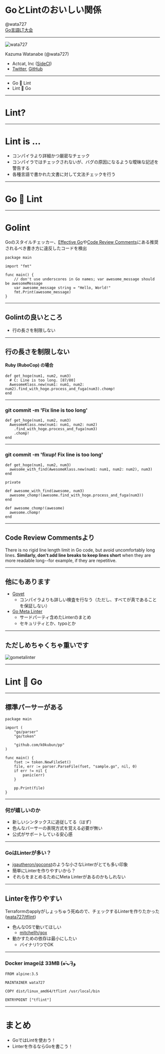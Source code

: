 # GoとLintのおいしい関係

@wata727  
[Go言語LT大会](https://go-beginners.connpass.com/event/55768/)

---

![wata727](profile.jpeg)

Kazuma Watanabe (@wata727) 

* Actcat, Inc ([SideCI](https://sideci.com))
* [Twitter](https://twitter.com/wata727_), [GitHub](https://github.com/wata727)

---

<ul>
<span class="menu"><li>Go 💙 Lint</li></span>
<span class="menu"><li>Lint 💛 Go</li></span>
</ul>

---

# Lint?

---

# Lint is ...

- コンパイラより詳細かつ厳密なチェック
- コンパイラではチェックされないが、バグの原因になるような曖昧な記述を警告する
- 各種言語で書かれた文書に対して文法チェックを行う

---

# Go 💙 Lint

---

# Golint

Goのスタイルチェッカー、[Effective Go](https://golang.org/doc/effective_go.html)や[Code Review Comments](https://github.com/golang/go/wiki/CodeReviewComments)にある推奨されるべき書き方に違反したコードを検出

```
package main

import "fmt"

func main() {
    // don't use underscores in Go names; var awesome_message should be awesomeMessage
    var awesome_message string = "Hello, World!"
    fmt.Print(awesome_message)
}
```

---

## Golintの良いところ

- 行の長さを制限しない

---

## 行の長さを制限しない
#### Ruby (RuboCop) の場合

```
def get_hoge(num1, num2, num3)
  # C: Line is too long. [87/80]
  AwesomeKlass.new(num1: num1, num2: num2).find_with_hoge.process_and_fuga(num3).chomp!
end
```

---

### git commit -m 'Fix line is too long'

```
def get_hoge(num1, num2, num3)
  AwesomeKlass.new(num1: num1, num2: num2)
    .find_with_hoge.process_and_fuga(num3)
    .chomp!
end
```

---

### git commit -m 'fixup! Fix line is too long'

```
def get_hoge(num1, num2, num3)
  awesome_with_find(AwesomeKlass.new(num1: num1, num2: num2), num3)
end

private

def awesome_with_find(awesome, num3)
  awesome_chomp!(awesome.find_with_hoge.process_and_fuga(num3))
end

def awesome_chomp!(awesome)
  awesome.chomp!
end
```

---

## Code Review Commentsより

There is no rigid line length limit in Go code, but avoid uncomfortably long lines. <b>Similarly, don't add line breaks to keep lines short</b> when they are more readable long--for example, if they are repetitive.

---

## 他にもあります

- [Govet](https://golang.org/cmd/vet/)
  - コンパイラよりも詳しい検査を行なう（ただし、すべてが真であることを保証しない）
- [Go Meta Linter](https://github.com/alecthomas/gometalinter)
  - サードパーティ含めたLinterのまとめ
  - セキュリティとか、typoとか

---

## ただしめちゃくちゃ重いです

![gometalinter](gometalinter.png)

---

# Lint 💛 Go

---

## 標準パーサーがある

```
package main

import (
    "go/parser"
    "go/token"

    "github.com/k0kubun/pp"
)

func main() {
    fset := token.NewFileSet()
    file, err := parser.ParseFile(fset, "sample.go", nil, 0)
    if err != nil {
        panic(err)
    }

    pp.Print(file)
}
```

---

### 何が嬉しいのか

- 新しいシンタックスに追従してる（はず）
- 色んなパーサーの表現方式を覚える必要が無い
- 公式がサポートしている安心感

---

### GoはLinterが多い？

- [jgautheron/goconst](https://github.com/jgautheron/goconst)のような小さなLinterがとても多い印象
- 簡単にLinterを作りやすいから？
- それらをまとめるためにMeta Linterがあるのかもしれない

---

## Linterを作りやすい
Terraformのapplyがしょっちゅう死ぬので、チェックするLinterを作りたかった ([wata727/tflint](https://github.com/wata727/tflint))

- 色んなOSで動いてほしい
  - [mitchellh/gox](https://github.com/mitchellh/gox)
- 動かすための依存は最小にしたい
  - バイナリ1つでOK

---

### Docker imageは 33MB (๑˃̵ᴗ˂̵)و

```
FROM alpine:3.5

MAINTAINER wata727

COPY dist/linux_amd64/tflint /usr/local/bin

ENTRYPOINT ["tflint"]
```

---

# まとめ

- GoではLintを使おう！
- Linterを作るならGoを書こう！


